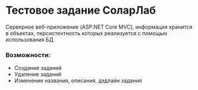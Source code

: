 # Тестовое задание СоларЛаб

Серверное веб-приложение (ASP.NET Core MVC), информация хранится в объектах, персистентность которых реализуется с помощью использования БД

### Возможности:
* Создание заданий
* Удаление заданий
* Изменение названия, описания, дэдлайн задания
